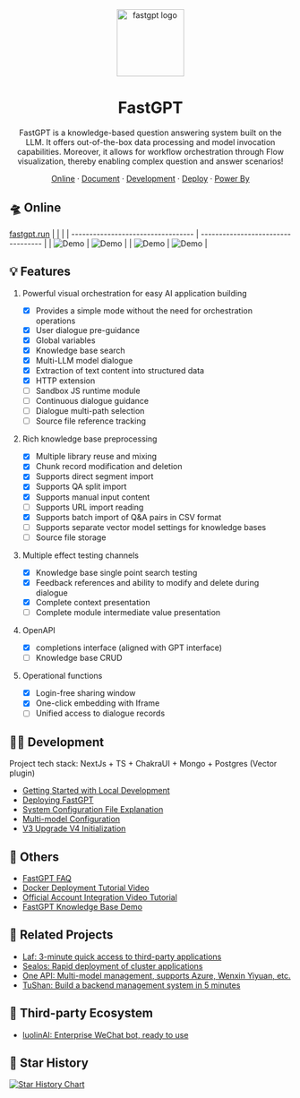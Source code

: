 <div align="center">
<a href="https://fastgpt.run/"><img src="/.github/imgs/logo.svg" width="120" height="120" alt="fastgpt logo"></a>

# FastGPT

FastGPT is a knowledge-based question answering system built on the LLM. It offers out-of-the-box data processing and model invocation capabilities. Moreover, it allows for workflow orchestration through Flow visualization, thereby enabling complex question and answer scenarios!

</div>

<p align="center">
<a href="https://fastgpt.run/">Online</a>
·
<a href="https://doc.fastgpt.run/docs/intro">Document</a>
·
<a href="https://doc.fastgpt.run/docs/development">Development</a>
·
<a href="https://doc.fastgpt.run/docs/installation">Deploy</a>
·
<a href="#powered-by">Power By</a>
</p>

## 🛸 Online

[fastgpt.run](https://fastgpt.run/)
| | |
| ---------------------------------- | ---------------------------------- |
| ![Demo](./.github/imgs/intro1.png) | ![Demo](./.github/imgs/intro2.png) |
| ![Demo](./.github/imgs/intro3.png) | ![Demo](./.github/imgs/intro4.png) |

## 💡 Features

1. Powerful visual orchestration for easy AI application building

   - [x] Provides a simple mode without the need for orchestration operations
   - [x] User dialogue pre-guidance
   - [x] Global variables
   - [x] Knowledge base search
   - [x] Multi-LLM model dialogue
   - [x] Extraction of text content into structured data
   - [x] HTTP extension
   - [ ] Sandbox JS runtime module
   - [ ] Continuous dialogue guidance
   - [ ] Dialogue multi-path selection
   - [ ] Source file reference tracking

2. Rich knowledge base preprocessing

   - [x] Multiple library reuse and mixing
   - [x] Chunk record modification and deletion
   - [x] Supports direct segment import
   - [x] Supports QA split import
   - [x] Supports manual input content
   - [ ] Supports URL import reading
   - [x] Supports batch import of Q&A pairs in CSV format
   - [ ] Supports separate vector model settings for knowledge bases
   - [ ] Source file storage

3. Multiple effect testing channels

   - [x] Knowledge base single point search testing
   - [x] Feedback references and ability to modify and delete during dialogue
   - [x] Complete context presentation
   - [ ] Complete module intermediate value presentation

4. OpenAPI

   - [x] completions interface (aligned with GPT interface)
   - [ ] Knowledge base CRUD

5. Operational functions

   - [x] Login-free sharing window
   - [x] One-click embedding with Iframe
   - [ ] Unified access to dialogue records

## 👨‍💻 Development

Project tech stack: NextJs + TS + ChakraUI + Mongo + Postgres (Vector plugin)

- [Getting Started with Local Development](https://doc.fastgpt.run/docs/development)
- [Deploying FastGPT](https://doc.fastgpt.run/docs/installation)
- [System Configuration File Explanation](https://doc.fastgpt.run/docs/installation/reference)
- [Multi-model Configuration](https://doc.fastgpt.run/docs/installation/reference/models)
- [V3 Upgrade V4 Initialization](https://doc.fastgpt.run/docs/installation/upgrading)

<!-- ## :point_right: RoadMap
- [FastGPT RoadMap](https://kjqvjse66l.feishu.cn/docx/RVUxdqE2WolDYyxEKATcM0XXnte) -->

<!-- ## 🏘️ Community

| Community Group                                   | Assistant                                      |
| ------------------------------------------------- | ---------------------------------------------- |
| ![](https://otnvvf-imgs.oss.laf.run/wxqun300.jpg) | ![](https://otnvvf-imgs.oss.laf.run/wx300.jpg) | -->

## 👀 Others

- [FastGPT FAQ](https://kjqvjse66l.feishu.cn/docx/HtrgdT0pkonP4kxGx8qcu6XDnGh)
- [Docker Deployment Tutorial Video](https://www.bilibili.com/video/BV1jo4y147fT/)
- [Official Account Integration Video Tutorial](https://www.bilibili.com/video/BV1xh4y1t7fy/)
- [FastGPT Knowledge Base Demo](https://www.bilibili.com/video/BV1Wo4y1p7i1/)

## 💪 Related Projects

- [Laf: 3-minute quick access to third-party applications](https://github.com/labring/laf)
- [Sealos: Rapid deployment of cluster applications](https://github.com/labring/sealos)
- [One API: Multi-model management, supports Azure, Wenxin Yiyuan, etc.](https://github.com/songquanpeng/one-api)
- [TuShan: Build a backend management system in 5 minutes](https://github.com/msgbyte/tushan)

## 🤝 Third-party Ecosystem

- [luolinAI: Enterprise WeChat bot, ready to use](https://github.com/luolin-ai/FastGPT-Enterprise-WeChatbot)

## 🌟 Star History

[![Star History Chart](https://api.star-history.com/svg?repos=labring/FastGPT&type=Date)](https://star-history.com/#labring/FastGPT&Date)
